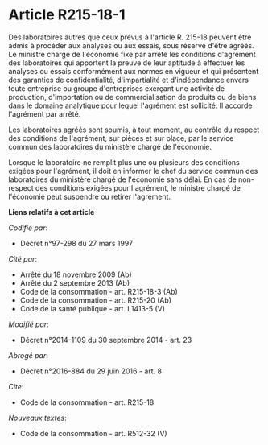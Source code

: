 # Article R215-18-1

Des laboratoires autres que ceux prévus à l'article R. 215-18 peuvent être admis à procéder aux analyses ou aux essais, sous
réserve d'être agréés. Le ministre chargé de l'économie fixe par arrêté les conditions d'agrément des laboratoires qui
apportent la preuve de leur aptitude à effectuer les analyses ou essais conformément aux normes en vigueur et qui présentent
des garanties de confidentialité, d'impartialité et d'indépendance envers toute entreprise ou groupe d'entreprises exerçant
une activité de production, d'importation ou de commercialisation de produits ou de biens dans le domaine analytique pour
lequel l'agrément est sollicité. Il accorde l'agrément par arrêté. 

Les laboratoires agréés sont soumis, à tout moment, au contrôle du respect des conditions de l'agrément, sur pièces et sur
place, par le service commun des laboratoires du ministère chargé de l'économie. 

Lorsque le laboratoire ne remplit plus une ou plusieurs des conditions exigées pour l'agrément, il doit en informer le chef
du service commun des laboratoires du ministère chargé de l'économie sans délai. En cas de non-respect des conditions exigées
pour l'agrément, le ministre chargé de l'économie peut suspendre ou retirer l'agrément.

**Liens relatifs à cet article**

_Codifié par_:

  - Décret n°97-298 du 27 mars 1997

_Cité par_:

  - Arrêté du 18 novembre 2009 (Ab)
  - Arrêté du 2 septembre 2013 (Ab)
  - Code de la consommation - art. R215-18-3 (Ab)
  - Code de la consommation - art. R215-20 (Ab)
  - Code de la santé publique - art. L1413-5 (V)

_Modifié par_:

  - Décret n°2014-1109 du 30 septembre 2014 - art. 23

_Abrogé par_:

  - Décret n°2016-884 du 29 juin 2016 - art. 8

_Cite_:

  - Code de la consommation - art. R215-18

_Nouveaux textes_:

  - Code de la consommation - art. R512-32 (V)
